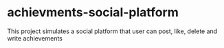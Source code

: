 # achievments-social-platform

This project simulates a social platform that user can post, like, delete and write achievements
